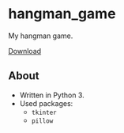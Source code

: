 # hangman_game
My hangman game.

[Download](https://github.com/tunc2112/hangman_game/releases)

## About

- Written in Python 3.
- Used packages:
  - `tkinter`
  - `pillow`
